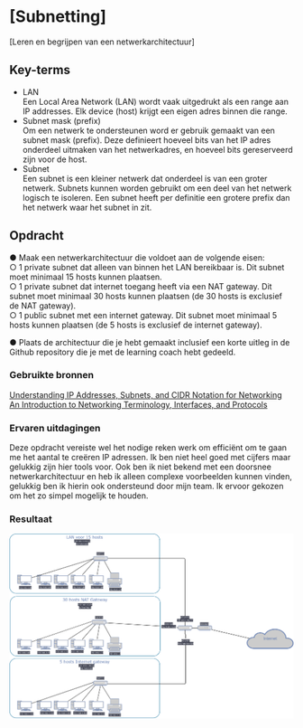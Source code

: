 # [Subnetting]
[Leren en begrijpen van een netwerkarchitectuur]

## Key-terms
- LAN  
Een Local Area Network (LAN) wordt vaak uitgedrukt als een range
aan IP addresses. Elk device (host) krijgt een eigen adres binnen die range.  
- Subnet mask (prefix)  
Om een netwerk te ondersteunen word er gebruik gemaakt van een subnet mask (prefix). Deze definieert hoeveel bits van het IP adres onderdeel uitmaken van het netwerkadres, en hoeveel bits gereserveerd zijn voor de host.
- Subnet   
Een subnet is een kleiner netwerk dat onderdeel is van een groter netwerk. Subnets kunnen worden gebruikt om een deel van het netwerk logisch te isoleren. Een subnet heeft per definitie een grotere prefix dan het netwerk waar het subnet in zit.

## Opdracht
● Maak een netwerkarchitectuur die voldoet aan de volgende eisen:  
○ 1 private subnet dat alleen van binnen het LAN bereikbaar is. Dit subnet moet minimaal 15 hosts kunnen plaatsen.  
○ 1 private subnet dat internet toegang heeft via een NAT gateway. Dit subnet moet minimaal 30 hosts kunnen plaatsen (de 30 hosts is exclusief de NAT
gateway).  
○ 1 public subnet met een internet gateway. Dit subnet moet minimaal 5 hosts
kunnen plaatsen (de 5 hosts is exclusief de internet gateway).

● Plaats de architectuur die je hebt gemaakt inclusief een korte uitleg in de Github
repository die je met de learning coach hebt gedeeld.
### Gebruikte bronnen
[Understanding IP Addresses, Subnets, and CIDR Notation for Networking](https://www.digitalocean.com/community/tutorials/understanding-ip-addresses-subnets-and-cidr-notation-for-networking)  
[An Introduction to Networking Terminology, Interfaces, and Protocols](https://www.digitalocean.com/community/tutorials/an-introduction-to-networking-terminology-interfaces-and-protocols)
### Ervaren uitdagingen
Deze opdracht vereiste wel het nodige reken werk om efficiënt om te gaan me het aantal te creëren IP adressen. Ik ben niet heel goed met cijfers maar gelukkig zijn hier tools voor. Ook ben ik niet bekend met een doorsnee netwerkarchitectuur en heb ik alleen complexe voorbeelden kunnen vinden, gelukkig ben ik hierin ook ondersteund door mijn team. Ik ervoor gekozen om het zo simpel mogelijk te houden.

### Resultaat
![Drawing](/00_includes/Week-2-img/NTW-06_Subnetting.drawio.png)